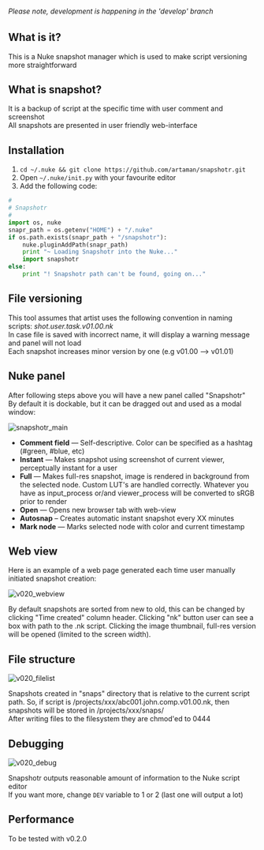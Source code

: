 ###### Please note, development is happening in the 'develop' branch

## What is it?
This is a Nuke snapshot manager which is used to make script versioning more straightforward

## What is snapshot?
It is a backup of script at the specific time with user comment and screenshot  
All snapshots are presented in user friendly web-interface

## Installation
1. `cd ~/.nuke && git clone https://github.com/artaman/snapshotr.git`
2. Open `~/.nuke/init.py` with your favourite editor
3. Add the following code:

```python
#
# Snapshotr
#
import os, nuke
snapr_path = os.getenv("HOME") + "/.nuke"
if os.path.exists(snapr_path + "/snapshotr"):
    nuke.pluginAddPath(snapr_path)
    print "~ Loading Snapshotr into the Nuke..."
    import snapshotr
else:
    print "! Snapshotr path can't be found, going on..."
```

## File versioning
This tool assumes that artist uses the following convention in naming scripts: *shot.user.task.v01.00.nk*  
In case file is saved with incorrect name, it will display a warning message and panel will not load  
Each snapshot increases minor version by one (e.g v01.00 --> v01.01)

## Nuke panel
After following steps above you will have a new panel called "Snapshotr"  
By default it is dockable, but it can be dragged out and used as a modal window:

![snapshotr_main](https://cloud.githubusercontent.com/assets/300146/5570169/83b73a34-8fb8-11e4-8f45-42d25097a31b.png)
* __Comment field__ — Self-descriptive. Color can be specified as a hashtag (#green, #blue, etc)
* __Instant__ — Makes snapshot using screenshot of current viewer, perceptually instant for a user
* __Full__ — Makes full-res snapshot, image is rendered in background from the selected node. Custom LUT's are handled correctly. Whatever you have as input\_process or/and viewer_process
will be converted to sRGB prior to render
* __Open__ — Opens new browser tab with web-view
* __Autosnap__ – Creates automatic instant snapshot every XX minutes
* __Mark node__ — Marks selected node with color and current timestamp

## Web view
Here is an example of a web page generated each time user manually initiated snapshot creation:

![v020_webview](https://cloud.githubusercontent.com/assets/300146/7670598/dbf51c0c-fcdc-11e4-9b2d-af5d08e9703c.png)

By default snapshots are sorted from new to old, this can be changed by clicking "Time created" column header. Clicking "nk" button user can see a box with path to the .nk script. Clicking the image thumbnail, full-res version will be opened (limited to the screen width).

## File structure
![v020_filelist](https://cloud.githubusercontent.com/assets/300146/7670600/30f23a6e-fcdd-11e4-870e-fcff797d8232.png)

Snapshots created in "snaps" directory that is relative to the current script path. So, if script is /projects/xxx/abc001.john.comp.v01.00.nk, then snapshots will be stored in /projects/xxx/snaps/   
After writing files to the filesystem they are chmod'ed to 0444  

## Debugging
![v020_debug](https://cloud.githubusercontent.com/assets/300146/7670615/bd4a68e2-fcdd-11e4-940d-21498f9686ab.png)

Snapshotr outputs reasonable amount of information to the Nuke script editor  
If you want more, change ```DEV``` variable to 1 or 2 (last one will output a lot)

## Performance
To be tested with v0.2.0
